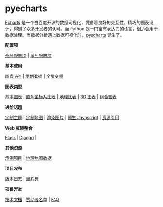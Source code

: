 # pyecharts

[Echarts](https://github.com/ecomfe/echarts) 是一个由百度开源的数据可视化，凭借着良好的交互性，精巧的图表设计，得到了众多开发者的认可。而 Python 是一门富有表达力的语言，很适合用于数据处理。当数据分析遇上数据可视化时，[pyecharts](https://github.com/pyecharts/pyecharts) 诞生了。

**配置项**

[全局配置项](zh-cn/global_options) | [系列配置项](zh-cn/series_options)

**基本使用**

[图表 API](zh-cn/chart_api) | [示例数据](zh-cn/demo_data) | [全局变量](zh-cn/global_vars)

**图表类型**

[基本图表](zh-cn/basic_charts) | [直角坐标系图表](zh-cn/rectangular_charts) | [地理图表](zh-cn/geography_charts) | [3D 图表](zh-cn/3d_charts) | [组合图表](zh-cn/composite_charts)

**进阶话题**

[定制主题](zzh-cn/themes) | [定制地图](zh-cn/maps) | [渲染图片](zh-cn/render_images) | [原生 Javascript](zh-cn/javasrcipt) | [资源引用](zh-cn/assets_host)

**Web 框架整合**

 [Flask](zh-cn/web_flask) | [Django](zh-cn/web_django) |

**其他资源**

[示例项目](https://github.com/pyecharts/pyecharts-users-cases) | [地理地图数据](zh-cn/datasets)

**项目发布**

[版本日志](zh-cn/changelog) | [里程碑](zh-cn/release-note/)

**项目开发**

[技术文档](zh-cn/technical) | [赞助者名单](zh-cn/donors)  | [FAQ](zh-cn/faq)
